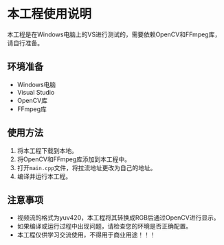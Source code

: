 # 本工程使用说明

本工程是在Windows电脑上的VS进行测试的，需要依赖OpenCV和FFmpeg库，请自行准备。

## 环境准备

- Windows电脑
- Visual Studio
- OpenCV库
- FFmpeg库

## 使用方法

1. 将本工程下载到本地。
2. 将OpenCV和FFmpeg库添加到本工程中。
3. 打开`main.cpp`文件，将拉流地址更改为自己的地址。
4. 编译并运行本工程。

## 注意事项

- 视频流的格式为yuv420，本工程将其转换成RGB后通过OpenCV进行显示。
- 如果编译或运行过程中出现问题，请检查您的环境是否正确配置。
- 本工程仅供学习交流使用，不得用于商业用途！！！
